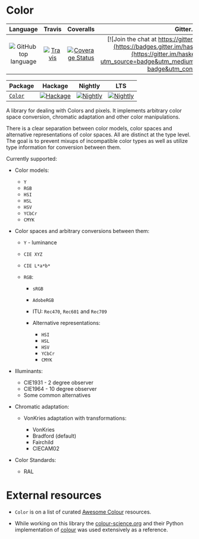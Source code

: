 # Color

| Language | Travis | Coveralls |Gitter.im |
|:--------:|:------:|:---------:|:--------:|
| ![GitHub top language](https://img.shields.io/github/languages/top/lehins/Color.svg) | [![Travis](https://img.shields.io/travis/lehins/Color/master.svg?label=Linux%20%26%20OS%20X)](https://travis-ci.org/lehins/Color) | [![Coverage Status](https://coveralls.io/repos/github/lehins/Color/badge.svg?branch=master)](https://coveralls.io/github/lehins/Color?branch=master) | [![Join the chat at https://gitter.im/haskell-massiv/Lobby](https://badges.gitter.im/haskell-massiv/Lobby.svg)](https://gitter.im/haskell-massiv/Lobby?utm_source=badge&utm_medium=badge&utm_campaign=pr-badge&utm_content=badge)

|      Package       | Hackage | Nightly | LTS |
|:-------------------|:-------:|:-------:|:---:|
|  [`Color`](https://github.com/lehins/Color/tree/master/Color)|                                       [![Hackage](https://img.shields.io/hackage/v/Color.svg)](https://hackage.haskell.org/package/Color)|                                                                                                        [![Nightly](https://www.stackage.org/package/Color/badge/nightly)](https://www.stackage.org/nightly/package/Color)|                                                                                         [![Nightly](https://www.stackage.org/package/Color/badge/lts)](https://www.stackage.org/lts/package/Color)|

A library for dealing with Colors and pixels. It implements arbitrary color space
conversion, chromatic adaptation and other color manipulations.

There is a clear separation between color models, color spaces and alternative
representations of color spaces. All are distinct at the type level. The goal is to
prevent mixups of incompatible color types as well as utilize type information for
conversion between them.

Currently supported:

* Color models:

  * `Y`
  * `RGB`
  * `HSI`
  * `HSL`
  * `HSV`
  * `YCbCr`
  * `CMYK`

* Color spaces and arbitrary conversions between them:

  * `Y` - luminance
  * `CIE XYZ`
  * `CIE L*a*b*`
  * `RGB`:

    * `sRGB`
    * `AdobeRGB`
    * ITU: `Rec470`, `Rec601` and `Rec709`
    * Alternative representations:

      * `HSI`
      * `HSL`
      * `HSV`
      * `YCbCr`
      * `CMYK`

* Illuminants:

  * CIE1931 - 2 degree observer
  * CIE1964 - 10 degree observer
  * Some common alternatives

* Chromatic adaptation:

  * VonKries adaptation with transformations:

      * VonKries
      * Bradford (default)
      * Fairchild
      * CIECAM02

* Color Standards:

  * RAL


# External resources

* `Color` is on a list of curated [Awesome Colour](https://awesome-colour.org/#haskell)
  resources.

* While working on this library the [colour-science.org](https://www.colour-science.org/)
  and their Python implementation of [colour](https://github.com/colour-science/colour)
  was used extensively as a reference.
